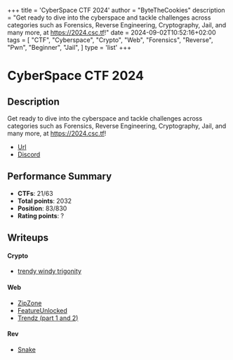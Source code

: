 +++
title = 'CyberSpace CTF 2024'
author = "ByteTheCookies"
description = "Get ready to dive into the cyberspace and tackle challenges across categories such as Forensics, Reverse Engineering, Cryptography, Jail, and many more, at https://2024.csc.tf!"
date = 2024-09-02T10:52:16+02:00
tags = [
    "CTF",
    "Cyberspace",
    "Crypto",
    "Web",
    "Forensics",
    "Reverse",
    "Pwn",
    "Beginner",
    "Jail",
]
type = 'list'
+++

# CyberSpace CTF 2024

## Description

Get ready to dive into the cyberspace and tackle challenges across categories such as Forensics, Reverse Engineering, Cryptography, Jail, and many more, at https://2024.csc.tf!

- [Url](https://2024.csc.tf!)
- [Discord](https://discord.csc.tf/)

## Performance Summary

- **CTFs**: 21/63
- **Total points**: 2032
- **Position**: 83/830
- **Rating points**: ?

## Writeups

#### Crypto

- [trendy windy trigonity](/writeups/cyberspace2024/trendy_windy_trigonity)

#### Web

- [ZipZone](/path/to/writeups/)
- [FeatureUnlocked](/path/to/writeups/)
- [Trendz (part 1 and 2)](/path/to/writeups/)

#### Rev

- [Snake](/path/to/writeups/)
